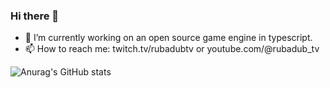 ### Hi there 👋

- 🔭 I’m currently working on an open source game engine in typescript.
- 📫 How to reach me: twitch.tv/rubadubtv or youtube.com/@rubadub_tv

![Anurag's GitHub stats](https://github-readme-stats.vercel.app/api?username=b1lly&theme=gruvbox&show_icons=true)

